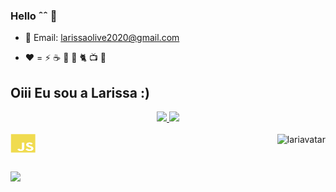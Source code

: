 ### Hello ˆˆ 👋


- 💬 Email: larissaolive2020@gmail.com


- ♥️ = ⚡ ☕ 🎼  🐾  🐈  📺  🌻 


## Oiii Eu sou a Larissa :)


<div align="center">
  <a href="https://github.com/WhoisLari">
  <img height="180em" src="https://github-readme-stats.vercel.app/api?username=WhoisLari&show_icons=true&theme=dracula&include_all_commits=true&count_private=true"/>
  <img height="180em" src="https://github-readme-stats.vercel.app/api/top-langs/?username=WhoisLari&layout=compact&langs_count=7&theme=dracula"/>
</div>
<div style="display: inline_block"><br>
  <img align="center" alt="Lari-Js" height="30" width="40" src="https://raw.githubusercontent.com/devicons/devicon/master/icons/javascript/javascript-plain.svg">
  <img align="right" alt="lariavatar" src="https://user-images.githubusercontent.com/81597667/151427072-f2df9375-c7cd-4ce1-a97d-d093de9277cb.png">
</div>
  
  ##
 
<div> 
  <a href="https://instagram.com/lari.0live" target="_blank"><img src="https://img.shields.io/badge/-Instagram-%23E4405F?style=for-the-badge&logo=instagram&logoColor=white" target="_blank"></a>
 	
 
  
 
